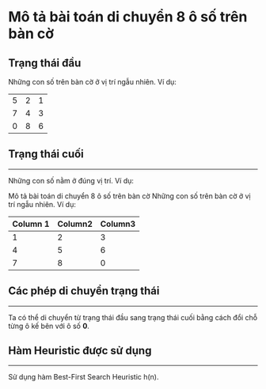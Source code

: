 # Mô tả bài toán di chuyển 8 ô số trên bàn cờ


## Trạng thái đầu


Những con số trên bàn cờ ở vị trí ngẫu nhiên. Ví dụ:

| | | |
|---------------- | --------------- | --------------- |
| 5    | 2    | 1    |
| 7    | 4    | 3    |
| 0    | 8    | 6    |

## Trạng thái cuối

---

Những con số nằm ở đúng vị trí. Ví dụ:

Mô tả bài toán di chuyển 8 ô số trên bàn cờ
Những con số trên bàn cờ ở vị trí ngẫu nhiên. Ví dụ:


| Column 1    | Column2    | Column3    |
|---------------- | --------------- | --------------- |
| 1    | 2    | 3    |
| 4    | 5    | 6    |
| 7    | 8    | 0    |

## Các phép di chuyển trạng thái

---

Ta có thể di chuyển từ trạng thái đầu sang trạng thái cuối bằng cách đổi chỗ từng ô kế bên với ô số **0**.

## Hàm Heuristic được sử dụng

---

Sử dụng hàm Best-First Search Heuristic h(n).
